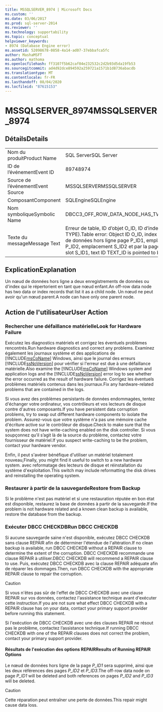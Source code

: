 ```yaml
---
title: MSSQLSERVER_8974 | Microsoft Docs
ms.custom: ''
ms.date: 03/06/2017
ms.prod: sql-server-2014
ms.reviewer: ''
ms.technology: supportability
ms.topic: conceptual
helpviewer_keywords:
- 8974 (Database Engine error)
ms.assetid: 52098678-0858-4a14-ad07-37ebbafca5fc
author: MashaMSFT
ms.author: mathoma
ms.openlocfilehash: ff3107f5b62caf04e232532c2d2b93d5da19fb53
ms.sourcegitcommit: ad4d92dce894592a259721a1571b1d8736abacdb
ms.translationtype: MT
ms.contentlocale: fr-FR
ms.lasthandoff: 08/04/2020
ms.locfileid: "87615153"
---
```

# <a name="mssqlserver_8974"></a><span data-ttu-id="7a6ae-102">MSSQLSERVER_8974</span><span class="sxs-lookup"><span data-stu-id="7a6ae-102">MSSQLSERVER_8974</span></span>
    
## <a name="details"></a><span data-ttu-id="7a6ae-103">Détails</span><span class="sxs-lookup"><span data-stu-id="7a6ae-103">Details</span></span>  
  
|||  
|-|-|  
|<span data-ttu-id="7a6ae-104">Nom du produit</span><span class="sxs-lookup"><span data-stu-id="7a6ae-104">Product Name</span></span>|<span data-ttu-id="7a6ae-105">SQL Server</span><span class="sxs-lookup"><span data-stu-id="7a6ae-105">SQL Server</span></span>|  
|<span data-ttu-id="7a6ae-106">ID de l’événement</span><span class="sxs-lookup"><span data-stu-id="7a6ae-106">Event ID</span></span>|<span data-ttu-id="7a6ae-107">8974</span><span class="sxs-lookup"><span data-stu-id="7a6ae-107">8974</span></span>|  
|<span data-ttu-id="7a6ae-108">Source de l’événement</span><span class="sxs-lookup"><span data-stu-id="7a6ae-108">Event Source</span></span>|<span data-ttu-id="7a6ae-109">MSSQLSERVER</span><span class="sxs-lookup"><span data-stu-id="7a6ae-109">MSSQLSERVER</span></span>|  
|<span data-ttu-id="7a6ae-110">Composant</span><span class="sxs-lookup"><span data-stu-id="7a6ae-110">Component</span></span>|<span data-ttu-id="7a6ae-111">SQLEngine</span><span class="sxs-lookup"><span data-stu-id="7a6ae-111">SQLEngine</span></span>|  
|<span data-ttu-id="7a6ae-112">Nom symbolique</span><span class="sxs-lookup"><span data-stu-id="7a6ae-112">Symbolic Name</span></span>|<span data-ttu-id="7a6ae-113">DBCC3_OFF_ROW_DATA_NODE_HAS_TWO_PARENTS</span><span class="sxs-lookup"><span data-stu-id="7a6ae-113">DBCC3_OFF_ROW_DATA_NODE_HAS_TWO_PARENTS</span></span>|  
|<span data-ttu-id="7a6ae-114">Texte du message</span><span class="sxs-lookup"><span data-stu-id="7a6ae-114">Message Text</span></span>|<span data-ttu-id="7a6ae-115">Erreur de table, ID d’objet O_ID, ID d’index I_ID, ID de partition PN_ID, ID d’unité d’allocation A_ID (type TYPE).</span><span class="sxs-lookup"><span data-stu-id="7a6ae-115">Table error: Object ID O_ID, index ID I_ID, partition ID PN_ID, alloc unit ID A_ID (type TYPE).</span></span> <span data-ttu-id="7a6ae-116">Le nœud de données hors ligne page P_ID1, emplacement S_ID1, ID de texte TEXT_ID est référencé par la page P_ID2, emplacement S_ID2 et par la page P_ID3, emplacement P_ID3.</span><span class="sxs-lookup"><span data-stu-id="7a6ae-116">The off-row data node at page P_ID1, slot S_ID1, text ID TEXT_ID is pointed to by page P_ID2, slot S_ID2 and by page P_ID3, slot P_ID3.</span></span>|  
  
## <a name="explanation"></a><span data-ttu-id="7a6ae-117">Explication</span><span class="sxs-lookup"><span data-stu-id="7a6ae-117">Explanation</span></span>  
 <span data-ttu-id="7a6ae-118">Un nœud de données hors ligne a deux enregistrements de données ou d'index qui le répertorient en tant que nœud enfant.</span><span class="sxs-lookup"><span data-stu-id="7a6ae-118">An off-row data node has two data or index records that list it as a child node.</span></span> <span data-ttu-id="7a6ae-119">Un nœud ne peut avoir qu'un nœud parent.</span><span class="sxs-lookup"><span data-stu-id="7a6ae-119">A node can have only one parent node.</span></span>  
  
## <a name="user-action"></a><span data-ttu-id="7a6ae-120">Action de l'utilisateur</span><span class="sxs-lookup"><span data-stu-id="7a6ae-120">User Action</span></span>  
  
### <a name="look-for-hardware-failure"></a><span data-ttu-id="7a6ae-121">Rechercher une défaillance matérielle</span><span class="sxs-lookup"><span data-stu-id="7a6ae-121">Look for Hardware Failure</span></span>  
 <span data-ttu-id="7a6ae-122">Exécutez les diagnostics matériels et corrigez les éventuels problèmes rencontrés.</span><span class="sxs-lookup"><span data-stu-id="7a6ae-122">Run hardware diagnostics and correct any problems.</span></span> <span data-ttu-id="7a6ae-123">Examinez également les journaux système et des applications de [!INCLUDE[msCoName](../../includes/msconame-md.md)] Windows, ainsi que le journal des erreurs [!INCLUDE[ssNoVersion](../../includes/ssnoversion-md.md)] pour vérifier si l'erreur est due à une défaillance matérielle.</span><span class="sxs-lookup"><span data-stu-id="7a6ae-123">Also examine the [!INCLUDE[msCoName](../../includes/msconame-md.md)] Windows system and application logs and the [!INCLUDE[ssNoVersion](../../includes/ssnoversion-md.md)] error log to see whether the error occurred as the result of hardware failure.</span></span> <span data-ttu-id="7a6ae-124">Corrigez les éventuels problèmes matériels contenus dans les journaux.</span><span class="sxs-lookup"><span data-stu-id="7a6ae-124">Fix any hardware-related problems that are contained in the logs.</span></span>  
  
 <span data-ttu-id="7a6ae-125">Si vous avez des problèmes persistants de données endommagées, tentez d'échanger votre ordinateur, vos contrôleurs et vos lecteurs de disque contre d'autres composants.</span><span class="sxs-lookup"><span data-stu-id="7a6ae-125">If you have persistent data corruption problems, try to swap out different hardware components to isolate the problem.</span></span> <span data-ttu-id="7a6ae-126">Assurez-vous que votre système n'a pas une mémoire cache d'écriture active sur le contrôleur de disque.</span><span class="sxs-lookup"><span data-stu-id="7a6ae-126">Check to make sure that the system does not have write-caching enabled on the disk controller.</span></span> <span data-ttu-id="7a6ae-127">Si vous soupçonnez qu’il s’agit là de la source du problème, contactez votre fournisseur de matériel.</span><span class="sxs-lookup"><span data-stu-id="7a6ae-127">If you suspect write-caching to be the problem, contact your hardware vendor.</span></span>  
  
 <span data-ttu-id="7a6ae-128">Enfin, il peut s'avérer bénéfique d'utiliser un matériel totalement nouveau,</span><span class="sxs-lookup"><span data-stu-id="7a6ae-128">Finally, you might find it useful to switch to a new hardware system.</span></span> <span data-ttu-id="7a6ae-129">avec reformatage des lecteurs de disque et réinstallation du système d'exploitation.</span><span class="sxs-lookup"><span data-stu-id="7a6ae-129">This switch may include reformatting the disk drives and reinstalling the operating system.</span></span>  
  
### <a name="restore-from-backup"></a><span data-ttu-id="7a6ae-130">Restaurer à partir de la sauvegarde</span><span class="sxs-lookup"><span data-stu-id="7a6ae-130">Restore from Backup</span></span>  
 <span data-ttu-id="7a6ae-131">Si le problème n'est pas matériel et si une restauration réputée en bon état est disponible, restaurez la base de données à partir de la sauvegarde.</span><span class="sxs-lookup"><span data-stu-id="7a6ae-131">If the problem is not hardware related and a known clean backup is available, restore the database from the backup.</span></span>  
  
### <a name="run-dbcc-checkdb"></a><span data-ttu-id="7a6ae-132">Exécuter DBCC CHECKDB</span><span class="sxs-lookup"><span data-stu-id="7a6ae-132">Run DBCC CHECKDB</span></span>  
 <span data-ttu-id="7a6ae-133">Si aucune sauvegarde saine n'est disponible, exécutez DBCC CHECKDB sans clause REPAIR afin de déterminer l'étendue de l'altération.</span><span class="sxs-lookup"><span data-stu-id="7a6ae-133">If no clean backup is available, run DBCC CHECKDB without a REPAIR clause to determine the extent of the corruption.</span></span> <span data-ttu-id="7a6ae-134">DBCC CHECKDB recommande une clause REPAIR à utiliser.</span><span class="sxs-lookup"><span data-stu-id="7a6ae-134">DBCC CHECKDB will recommend a REPAIR clause to use.</span></span> <span data-ttu-id="7a6ae-135">Puis, exécutez DBCC CHECKDB avec la clause REPAIR adéquate afin de réparer les dommages.</span><span class="sxs-lookup"><span data-stu-id="7a6ae-135">Then, run DBCC CHECKDB with the appropriate REPAIR clause to repair the corruption.</span></span>  
  
> [!CAUTION]  
>  <span data-ttu-id="7a6ae-136">Si vous n'êtes pas sûr de l'effet de DBCC CHECKDB avec une clause REPAIR sur vos données, contactez l'assistance technique avant d'exécuter cette instruction.</span><span class="sxs-lookup"><span data-stu-id="7a6ae-136">If you are not sure what effect DBCC CHECKDB with a REPAIR clause has on your data, contact your primary support provider before running this statement.</span></span>  
  
 <span data-ttu-id="7a6ae-137">Si l'exécution de DBCC CHECKDB avec une des clauses REPAIR ne résout pas le problème, contactez l’assistance technique.</span><span class="sxs-lookup"><span data-stu-id="7a6ae-137">If running DBCC CHECKDB with one of the REPAIR clauses does not correct the problem, contact your primary support provider.</span></span>  
  
#### <a name="results-of-running-repair-options"></a><span data-ttu-id="7a6ae-138">Résultats de l'exécution des options REPAIR</span><span class="sxs-lookup"><span data-stu-id="7a6ae-138">Results of Running REPAIR Options</span></span>  
 <span data-ttu-id="7a6ae-139">Le nœud de données hors ligne de la page *P_ID1* sera supprimé, ainsi que les deux références des pages *P_ID2* et *P_ID3*.</span><span class="sxs-lookup"><span data-stu-id="7a6ae-139">The off-row data node on page *P_ID1* will be deleted and both references on pages *P_ID2* and *P_ID3* will be deleted.</span></span>  
  
> [!CAUTION]  
>  <span data-ttu-id="7a6ae-140">Cette réparation peut entraîner une perte de données.</span><span class="sxs-lookup"><span data-stu-id="7a6ae-140">This repair might cause data loss.</span></span>  
  
  
